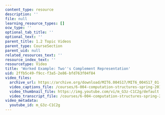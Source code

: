 ```yaml
---
content_type: resource
description: ''
file: null
learning_resource_types: []
ocw_type: ''
optional_tab_title: ''
optional_text: ''
parent_title: 1.2 Topic Videos
parent_type: CourseSection
parent_uid: null
related_resources_text: ''
resource_index_text: ''
resourcetype: Video
title: 'Worked Example: Two''s Complement Representation'
uid: 2ffb5c49-f9cc-f3a5-2e86-bfd763f04f84
video_files:
  archive_url: https://archive.org/download/MIT6.004S17/MIT6_004S17_01-02-12-02_300k.mp4
  video_captions_file: /courses/6-004-computation-structures-spring-2017/1ce4375c823152b191e55de4e4524b88_m_G3z-C1C2g.vtt
  video_thumbnail_file: https://img.youtube.com/vi/m_G3z-C1C2g/default.jpg
  video_transcript_file: /courses/6-004-computation-structures-spring-2017/0e416c7befa226591d7aa0ac2defd485_m_G3z-C1C2g.pdf
video_metadata:
  youtube_id: m_G3z-C1C2g
---
```

